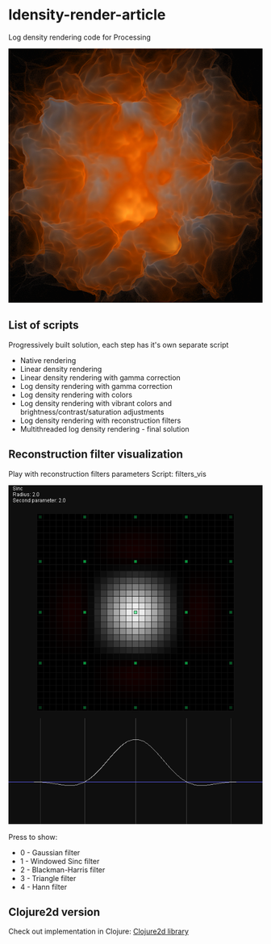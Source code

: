 # ldensity-render-article

Log density rendering code for Processing

![Example](renderer_multithread/00005B48_02430.png "Example")

## List of scripts

Progressively built solution, each step has it's own separate script

* Native rendering
* Linear density rendering
* Linear density rendering with gamma correction
* Log density rendering with gamma correction
* Log density rendering with colors
* Log density rendering with vibrant colors and brightness/contrast/saturation adjustments
* Log density rendering with reconstruction filters
* Multithreaded log density rendering - final solution

## Reconstruction filter visualization

Play with reconstruction filters parameters
Script: filters_vis

![Sinc](filters_vis/0000C203_00609.png "Sinc Filter")

Press to show:
* 0 - Gaussian filter
* 1 - Windowed Sinc filter
* 2 - Blackman-Harris filter
* 3 - Triangle filter
* 4 - Hann filter

## Clojure2d version

Check out implementation in Clojure: [Clojure2d library](https://github.com/Clojure2D/clojure2d)